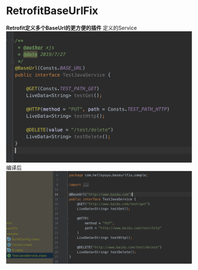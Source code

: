 # RetrofitBaseUrlFix
****Retrofit定义多个BaseUrl的更方便的插件****
定义的Service
![Service](/imgs/img1.png)
编译后
![after_transform](/imgs/img2.png)
